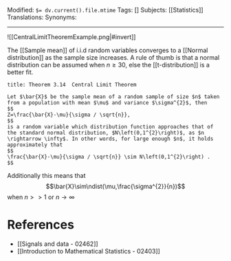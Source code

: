 Modified: `$= dv.current().file.mtime`
Tags: []
Subjects: [[Statistics]]
Translations: 
Synonyms:
****
<span class="centerImg">![[CentralLimitTheoremExample.png|#invert]]</span>

The [[Sample mean]] of i.i.d random variables converges to a [[Normal distribution]] as the sample size increases.
A rule of thumb is that a normal distribution can be assumed when $n\ge30$, else the [[t-distribution]] is a better fit.

```ad-tip
title: Theorem 3.14  Central Limit Theorem

Let $\bar{X}$ be the sample mean of a random sample of size $n$ taken from a population with mean $\mu$ and variance $\sigma^{2}$, then
$$
Z=\frac{\bar{X}-\mu}{\sigma / \sqrt{n}},
$$
is a random variable which distribution function approaches that of the standard normal distribution, $N\left(0,1^{2}\right)$, as $n \rightarrow \infty$. In other words, for large enough $n$, it holds approximately that
$$
\frac{\bar{X}-\mu}{\sigma / \sqrt{n}} \sim N\left(0,1^{2}\right) .
$$

```

Additionally this means that
$$\bar{X}\sim\ndist(\mu,\frac{\sigma^{2}}{n})$$
when $n>>1$ or $n\rightarrow\infty$
# References
- [[Signals and data - 02462]]
- [[Introduction to Mathematical Statistics - 02403]]